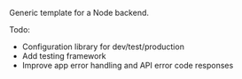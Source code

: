Generic template for a Node backend.

Todo:
- Configuration library for dev/test/production
- Add testing framework
- Improve app error handling and API error code responses